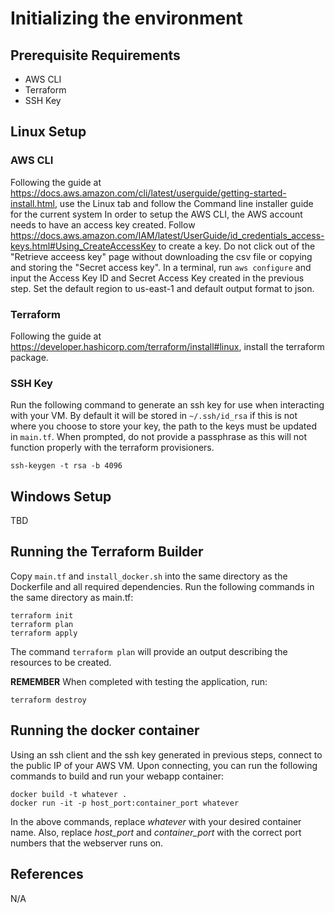 # Initializing the environment

## Prerequisite Requirements
* AWS CLI
* Terraform
* SSH Key

## Linux Setup
### AWS CLI
Following the guide at https://docs.aws.amazon.com/cli/latest/userguide/getting-started-install.html, use the Linux tab and follow the Command line installer guide for the current system
In order to setup the AWS CLI, the AWS account needs to have an access key created. Follow https://docs.aws.amazon.com/IAM/latest/UserGuide/id_credentials_access-keys.html#Using_CreateAccessKey to create a key. Do not click out of the "Retrieve acceess key" page without downloading the csv file or copying and storing the "Secret access key".
In a terminal, run ```aws configure``` and input the Access Key ID and Secret Access Key created in the previous step. Set the default region to us-east-1 and default output format to json.

### Terraform
Following the guide at https://developer.hashicorp.com/terraform/install#linux, install the terraform package.

### SSH Key
Run the following command to generate an ssh key for use when interacting with your VM. By default it will be stored in `~/.ssh/id_rsa` if this is not where you choose to store your key, the path to the keys must be updated in `main.tf`. When prompted, do not provide a passphrase as this will not function properly with the terraform provisioners.
```
ssh-keygen -t rsa -b 4096
```

## Windows Setup
TBD

## Running the Terraform Builder
Copy `main.tf` and `install_docker.sh` into the same directory as the Dockerfile and all required dependencies.
Run the following commands in the same directory as main.tf:
```
terraform init
terraform plan
terraform apply
```

The command `terraform plan` will provide an output describing the resources to be created.

**REMEMBER**
When completed with testing the application, run:
```
terraform destroy
```

## Running the docker container
Using an ssh client and the ssh key generated in previous steps, connect to the public IP of your AWS VM. Upon connecting, you can run the following commands to build and run your webapp container:
```
docker build -t whatever .
docker run -it -p host_port:container_port whatever
```
In the above commands, replace *whatever* with your desired container name. Also, replace *host_port* and *container_port* with the correct port numbers that the webserver runs on.


## References
N/A